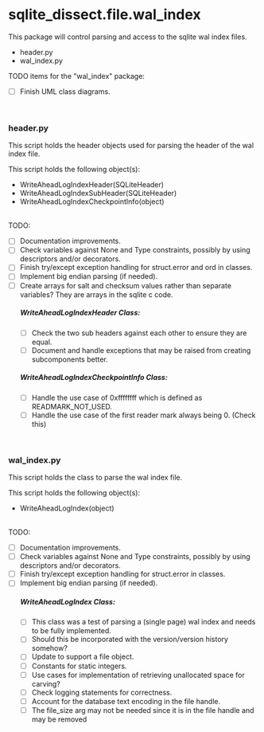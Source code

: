 
# sqlite_dissect.file.wal_index

This package will control parsing and access to the sqlite wal index files.

- header.py
- wal_index.py

TODO items for the "wal_index" package:

- [ ] Finish UML class diagrams.

<br>

### header.py
This script holds the header objects used for parsing the header of the wal index file.

This script holds the following object(s):
- WriteAheadLogIndexHeader(SQLiteHeader)
- WriteAheadLogIndexSubHeader(SQLiteHeader)
- WriteAheadLogIndexCheckpointInfo(object)
<br><br>
  
TODO:
- [ ] Documentation improvements.
- [ ] Check variables against None and Type constraints, possibly by using descriptors and/or decorators.
- [ ] Finish try/except exception handling for struct.error and ord in classes.
- [ ] Implement big endian parsing (if needed).
- [ ] Create arrays for salt and checksum values rather than separate variables?  They are arrays in the sqlite c code.
    ##### WriteAheadLogIndexHeader Class:
    - [ ] Check the two sub headers against each other to ensure they are equal.
    - [ ] Document and handle exceptions that may be raised from creating subcomponents better.
    ##### WriteAheadLogIndexCheckpointInfo Class:
    - [ ] Handle the use case of 0xffffffff which is defined as READMARK_NOT_USED.
    - [ ] Handle the use case of the first reader mark always being 0.  (Check this)

<br>

### wal_index.py
This script holds the class to parse the wal index file.

This script holds the following object(s):
- WriteAheadLogIndex(object)
<br><br>

TODO:
- [ ] Documentation improvements.
- [ ] Check variables against None and Type constraints, possibly by using descriptors and/or decorators.
- [ ] Finish try/except exception handling for struct.error in classes.
- [ ] Implement big endian parsing (if needed).
    ##### WriteAheadLogIndex Class:
    - [ ] This class was a test of parsing a (single page) wal index and needs to be fully implemented.
    - [ ] Should this be incorporated with the version/version history somehow?
    - [ ] Update to support a file object.
    - [ ] Constants for static integers.
    - [ ] Use cases for implementation of retrieving unallocated space for carving?
    - [ ] Check logging statements for correctness.
    - [ ] Account for the database text encoding in the file handle.
    - [ ] The file_size arg may not be needed since it is in the file handle and may be removed
